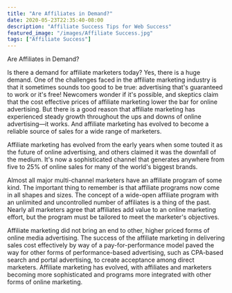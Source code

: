 ```yaml
---
title: "Are Affiliates in Demand?"
date: 2020-05-23T22:35:40-08:00
description: "Affiliate Success Tips for Web Success"
featured_image: "/images/Affiliate Success.jpg"
tags: ["Affiliate Success"]
---
```


Are Affiliates in Demand?

Is there a demand for affiliate marketers today? Yes, there is a huge demand. One of the challenges faced in the affiliate marketing industry is that it sometimes sounds too good to be true: advertising that's guaranteed to work or it's free! Newcomers wonder if it's possible, and skeptics claim that the cost effective prices of affiliate marketing lower the bar for online advertising. But there is a good reason that affiliate marketing has experienced steady growth throughout the ups and downs of online advertising—it works. And affiliate marketing has evolved to become a reliable source of sales for a wide range of marketers.

Affiliate marketing has evolved from the early years when some touted it as the future of online advertising, and others claimed it was the downfall of the medium. It's now a sophisticated channel that generates anywhere from five to 25% of online sales for many of the world's biggest brands.

Almost all major multi-channel marketers have an affiliate program of some kind. The important thing to remember is that affiliate programs now come in all shapes and sizes. The concept of a wide-open affiliate program with an unlimited and uncontrolled number of affiliates is a thing of the past. Nearly all marketers agree that affiliates add value to an online marketing effort, but the program must be tailored to meet the marketer's objectives.

Affiliate marketing did not bring an end to other, higher priced forms of online media advertising.  The success of the affiliate marketing in delivering sales cost effectively by way of a pay-for-performance model paved the way for other forms of performance-based advertising, such as CPA-based search and portal advertising, to create acceptance among direct marketers. Affiliate marketing has evolved, with affiliates and marketers becoming more sophisticated and programs more integrated with other forms of online marketing.


